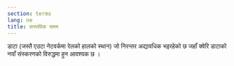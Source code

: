 ```yaml
---
section: terms
lang: ne
title: वास्तविक समय
---
```


डाटा (जस्तै एउटा नेटवर्कमा रेलको हालको स्थान) जो निरन्तर अद्यावधिक भइरहेको छ जहाँ क्वेरि डाटाको नयाँ संस्करणको विरुद्धमा हुन आवश्यक छ ।
